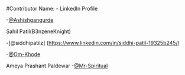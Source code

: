 #Contributor Name: - LinkedIn Profile

-[@Ashishgangurde](https://www.linkedin.com/in/ashish-gangurde/)  

Sahil Patil(B3nzeneKnight)


-[@siddhipatilz] (https://www.linkedin.com/in/siddhi-patil-19325b245/)

-[@Om-Khode](https://www.linkedin.com/in/om-khode/)

Ameya Prashant Paldewar -[@Mr-Spiritual](https://www.linkedin.com/in/ameya-paldewar/)


